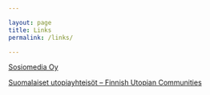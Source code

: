```yaml
---

layout: page
title: Links
permalink: /links/

---
```


[Sosiomedia Oy](http://www.sosiomedia.fi/)

[Suomalaiset utopiayhteisöt – Finnish Utopian Communities](http://www.facebook.com/groups/finnutopias)
